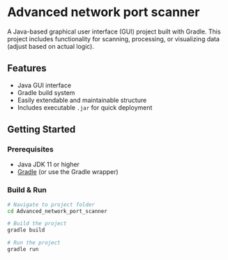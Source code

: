 # Advanced network port scanner

A Java-based graphical user interface (GUI) project built with Gradle. This project includes functionality for scanning, processing, or visualizing data (adjust based on actual logic).

## Features

- Java GUI interface
- Gradle build system
- Easily extendable and maintainable structure
- Includes executable `.jar` for quick deployment

## Getting Started

### Prerequisites

- Java JDK 11 or higher
- [Gradle](https://gradle.org/install/) (or use the Gradle wrapper)

### Build & Run

```bash
# Navigate to project folder
cd Advanced_network_port_scanner

# Build the project
gradle build

# Run the project
gradle run

